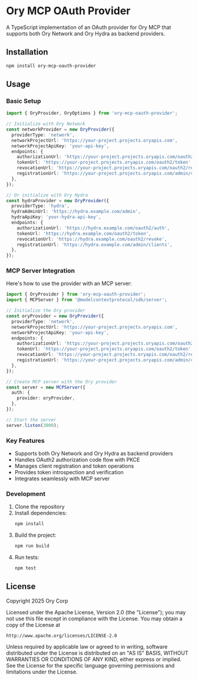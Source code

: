 # Ory MCP OAuth Provider

A TypeScript implementation of an OAuth provider for Ory MCP that supports both Ory Network and Ory Hydra as backend providers.

## Installation

```bash
npm install ory-mcp-oauth-provider
```

## Usage

### Basic Setup

```typescript
import { OryProvider, OryOptions } from 'ory-mcp-oauth-provider';

// Initialize with Ory Network
const networkProvider = new OryProvider({
  providerType: 'network',
  networkProjectUrl: 'https://your-project.projects.oryapis.com',
  networkProjectApiKey: 'your-api-key',
  endpoints: {
    authorizationUrl: 'https://your-project.projects.oryapis.com/oauth2/auth',
    tokenUrl: 'https://your-project.projects.oryapis.com/oauth2/token',
    revocationUrl: 'https://your-project.projects.oryapis.com/oauth2/revoke',
    registrationUrl: 'https://your-project.projects.oryapis.com/admin/clients',
  },
});

// Or initialize with Ory Hydra
const hydraProvider = new OryProvider({
  providerType: 'hydra',
  hydraAdminUrl: 'https://hydra.example.com/admin',
  hydraApiKey: 'your-hydra-api-key',
  endpoints: {
    authorizationUrl: 'https://hydra.example.com/oauth2/auth',
    tokenUrl: 'https://hydra.example.com/oauth2/token',
    revocationUrl: 'https://hydra.example.com/oauth2/revoke',
    registrationUrl: 'https://hydra.example.com/admin/clients',
  },
});
```

### MCP Server Integration

Here's how to use the provider with an MCP server:

```typescript
import { OryProvider } from 'ory-mcp-oauth-provider';
import { MCPServer } from '@modelcontextprotocol/sdk/server';

// Initialize the Ory provider
const oryProvider = new OryProvider({
  providerType: 'network',
  networkProjectUrl: 'https://your-project.projects.oryapis.com',
  networkProjectApiKey: 'your-api-key',
  endpoints: {
    authorizationUrl: 'https://your-project.projects.oryapis.com/oauth2/auth',
    tokenUrl: 'https://your-project.projects.oryapis.com/oauth2/token',
    revocationUrl: 'https://your-project.projects.oryapis.com/oauth2/revoke',
    registrationUrl: 'https://your-project.projects.oryapis.com/admin/clients',
  },
});

// Create MCP server with the Ory provider
const server = new MCPServer({
  auth: {
    provider: oryProvider,
  },
});

// Start the server
server.listen(3000);
```

### Key Features

- Supports both Ory Network and Ory Hydra as backend providers
- Handles OAuth2 authorization code flow with PKCE
- Manages client registration and token operations
- Provides token introspection and verification
- Integrates seamlessly with MCP server

### Development

1. Clone the repository
2. Install dependencies:
   ```bash
   npm install
   ```
3. Build the project:
   ```bash
   npm run build
   ```
4. Run tests:
   ```bash
   npm test
   ```

## License

Copyright 2025 Ory Corp

Licensed under the Apache License, Version 2.0 (the "License");
you may not use this file except in compliance with the License.
You may obtain a copy of the License at

    http://www.apache.org/licenses/LICENSE-2.0

Unless required by applicable law or agreed to in writing, software
distributed under the License is distributed on an "AS IS" BASIS,
WITHOUT WARRANTIES OR CONDITIONS OF ANY KIND, either express or implied.
See the License for the specific language governing permissions and
limitations under the License.
